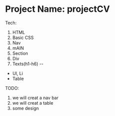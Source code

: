 # Project Name: projectCV
Tech: 
1. HTML
2. Basic CSS
3. Nav
4. mAIN
5. Section
6. Div
7. Texts(h1-h6)
--
- Ul, Li
- Table

TODO: 
1. we will creat a nav bar
2. we will creat a table
3. some design


